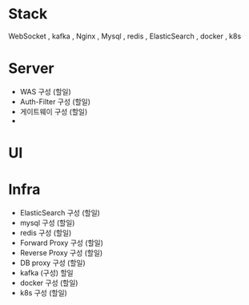 
# Stack

WebSocket , kafka , Nginx , Mysql , redis , ElasticSearch , docker , k8s



# Server

- WAS 구성 (할일)
- Auth-Filter 구성 (할일)
- 게이트웨이 구성 (할일)
- 

# UI



# Infra

- ElasticSearch 구성 (할일)
- mysql 구성 (할일)
- redis 구성 (할일)
- Forward Proxy 구성 (할일) 
- Reverse Proxy 구성 (할일)
- DB proxy 구성 (할일)
- kafka (구성) 할일
- docker 구성 (할일)
- k8s 구성 (할일)

